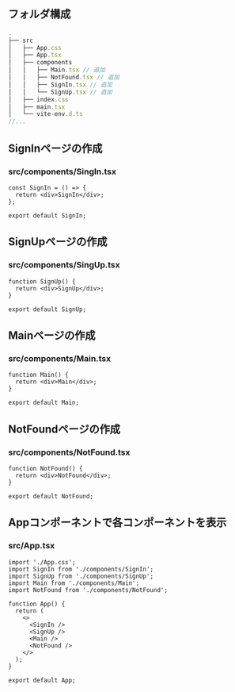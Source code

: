 ## フォルダ構成

```ts
.
├── src
│   ├── App.css
│   ├── App.tsx
│   ├── components
│   │   ├── Main.tsx // 追加
│   │   ├── NotFound.tsx // 追加
│   │   ├── SignIn.tsx // 追加
│   │   └── SignUp.tsx // 追加
│   ├── index.css
│   ├── main.tsx
│   └── vite-env.d.ts
//...
```

## SignInページの作成

### src/components/SingIn.tsx

```tsx
const SignIn = () => {
  return <div>SignIn</div>;
};

export default SignIn;
```

## SignUpページの作成

### src/components/SingUp.tsx

```tsx
function SignUp() {
  return <div>SignUp</div>;
}

export default SignUp;
```

## Mainページの作成

### src/components/Main.tsx

```tsx
function Main() {
  return <div>Main</div>;
}

export default Main;
```

## NotFoundページの作成

### src/components/NotFound.tsx

```tsx
function NotFound() {
  return <div>NotFound</div>;
}

export default NotFound;
```

## Appコンポーネントで各コンポーネントを表示

### src/App.tsx

```tsx
import './App.css';
import SignIn from './components/SignIn';
import SignUp from './components/SignUp';
import Main from './components/Main';
import NotFound from './components/NotFound';

function App() {
  return (
    <>
      <SignIn />
      <SignUp />
      <Main />
      <NotFound />
    </>
  );
}

export default App;
```